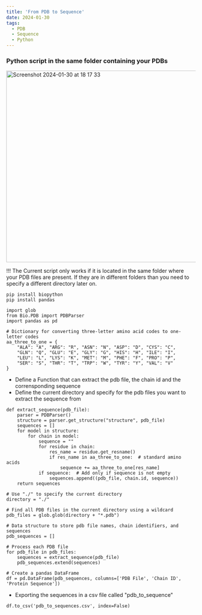 ```yaml
---
title: 'From PDB to Sequence'
date: 2024-01-30
tags:
  - PDB
  - Sequence
  - Python
---
```

### Python script in the same folder containing your PDBs

<img width="509" alt="Screenshot 2024-01-30 at 18 17 33" src="https://github.com/simoneatt11/simoneatt11.github.io/assets/61795621/176439c1-fee8-40c0-9fe0-4b570e60b35c">

!!! The Current script only works if it is located in the same folder where your PDB files are present. If they are in different folders than you need to specify a different directory later on. 


```
pip install biopython
pip install pandas
```


```
import glob
from Bio.PDB import PDBParser
import pandas as pd

# Dictionary for converting three-letter amino acid codes to one-letter codes
aa_three_to_one = {
    "ALA": "A", "ARG": "R", "ASN": "N", "ASP": "D", "CYS": "C",
    "GLN": "Q", "GLU": "E", "GLY": "G", "HIS": "H", "ILE": "I",
    "LEU": "L", "LYS": "K", "MET": "M", "PHE": "F", "PRO": "P",
    "SER": "S", "THR": "T", "TRP": "W", "TYR": "Y", "VAL": "V"
}
```

- Define a Function that can extract the pdb file, the chain id and the corrensponding sequence
- Define the current directory and specify for the pdb files you want to extract the sequence from
  
```
def extract_sequence(pdb_file):
    parser = PDBParser()
    structure = parser.get_structure("structure", pdb_file)
    sequences = []
    for model in structure:
        for chain in model:
            sequence = ""
            for residue in chain:
                res_name = residue.get_resname()
                if res_name in aa_three_to_one:  # standard amino acids
                    sequence += aa_three_to_one[res_name]
            if sequence:  # Add only if sequence is not empty
                sequences.append((pdb_file, chain.id, sequence))
    return sequences

# Use "./" to specify the current directory
directory = "./"

# Find all PDB files in the current directory using a wildcard
pdb_files = glob.glob(directory + "*.pdb")

# Data structure to store pdb file names, chain identifiers, and sequences
pdb_sequences = []

# Process each PDB file
for pdb_file in pdb_files:
    sequences = extract_sequence(pdb_file)
    pdb_sequences.extend(sequences)

# Create a pandas DataFrame
df = pd.DataFrame(pdb_sequences, columns=['PDB File', 'Chain ID', 'Protein Sequence'])
```

- Exporting the sequences in a csv file called "pdb_to_sequence"

```
df.to_csv('pdb_to_sequences.csv', index=False)
```
